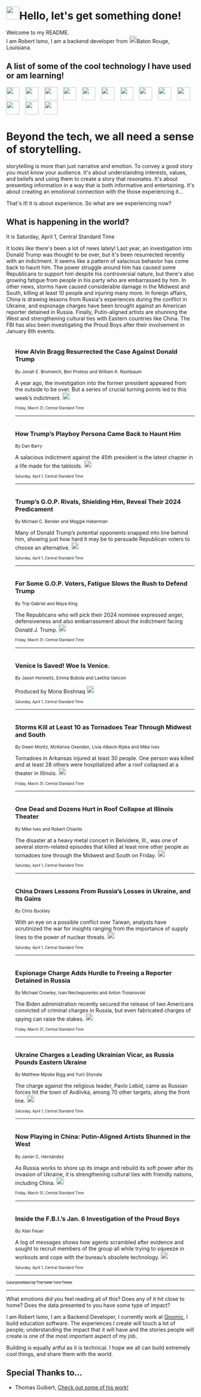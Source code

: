 <h1><img src="https://emojis.slackmojis.com/emojis/images/1643514375/3493/hot-coffee.gif?1643514375" width="35"/>Hello, let's get something done!</h1>

<p>Welcome to my README.<br/>
I am Robert Ismo, I am a backend developer from <img src="https://emojis.slackmojis.com/emojis/images/1638395689/50435/moulin_rouge.png?1638395689" width="20"/>Baton Rouge, Louisiana.</p>
<h2>A list of some of the cool technology I have used or am learning!</h2>
<p>
<img src="https://emojis.slackmojis.com/emojis/images/1643516091/21142/meow_bongotap.gif?1643516091" width="35" alt="">
<img src="https://img.shields.io/badge/Favorite%20Frontend%20Framework-SvelteKit-f83903" alt="">
<img src="https://img.shields.io/badge/Second%20Favorite-Vue-40b581" alt="">
<img src="https://img.shields.io/badge/Most%20Used%20Runtime-Nodejs-78b061" alt="">
<img src="https://emojis.slackmojis.com/emojis/images/1643517416/34482/fire.gif?1643517416" width="35" alt="">
<img src="https://img.shields.io/badge/Javascript%20But%20Better-Typescript-0078ca" alt="">
<img src="https://img.shields.io/badge/Favorite%20Language-Elixir-3e244d" alt="">
<img src="https://img.shields.io/badge/Containerize%20Everything-Docker-6ac9ef" alt="">
<img src="https://emojis.slackmojis.com/emojis/images/1643514596/5999/meow_party.gif?1643514596" width="35" alt="">
<img src="https://img.shields.io/badge/API%20Love%20Language-Graphql-de32a5" alt="">
<img src="https://img.shields.io/badge/Our%20Favorite%20Version%20Controller-Git-e94f33" alt="">
<img src="https://img.shields.io/badge/Favorite%20Database-Redis-d42d1d" alt="">
<img src="https://emojis.slackmojis.com/emojis/images/1643514559/5584/deployparrot.gif?1643514559" width="35" alt="">
<img src="https://img.shields.io/badge/Container%20Interstate-RabbitMQ-f66200" alt="">
<img src="https://img.shields.io/badge/Gotta%20Learn-Kubernetes-316adf" alt="">
<img src="https://img.shields.io/badge/Really%20Mature%20Now-WASM-654fef" alt="">
<img src="https://emojis.slackmojis.com/emojis/images/1666642497/61942/dance_vibe.gif?1666642497" width="35" alt="">
<img src="https://img.shields.io/badge/For%20My%20M1-ARM64-657d96" alt="">
<img src="https://img.shields.io/badge/Loving%20This%20So%20Much-TailwindCSS-17bcb5" alt="">
<img src="https://img.shields.io/badge/Cool%20Build%20Tool-Vite-f9cb24" alt="">
<img src="https://emojis.slackmojis.com/emojis/images/1669231376/62819/working-on-it.gif?1669231376" width="35" alt="">
<img src="https://img.shields.io/badge/Fun%20and%20Easy%20Database-MongoDB-5f8c49" alt="">
<img src="https://img.shields.io/badge/JS%20Life%20Support-NPM-c73737" alt="">
<img src="https://img.shields.io/badge/I%20Liked%20It-DynamoDB-0073b9" alt="">
<img src="https://emojis.slackmojis.com/emojis/images/1643514045/46/question.gif?1643514045" width="35" alt="">
<img src="https://img.shields.io/badge/cool-React-60d6f9" alt="">
<img src="https://img.shields.io/badge/Future%20Big%20Project-Lambda-f37e00" alt="">
<img src="https://img.shields.io/badge/NPM%20But%20Better-PNPM-f1aa07" alt="">
<img src="https://emojis.slackmojis.com/emojis/images/1643514943/9662/fbwow.gif?1643514943" width="35" alt="">
<img src="https://img.shields.io/badge/First%20Language-C-662079" alt="">
<img src="https://img.shields.io/badge/Where%20I%20Deploy%20Frontend-Vercel-000000" alt="">
<img src="https://img.shields.io/badge/Who%20Does%20not%20Want%20an%20App-Swift-f9492a" alt="">
<img src="https://emojis.slackmojis.com/emojis/images/1643514058/151/javascript.png?1643514058" width="35" alt="">
<img src="https://img.shields.io/badge/cool-Python-fbd542" alt="">
<img src="https://img.shields.io/badge/Favorite%20Something-Stripe-656cdc" alt="">
<img src="https://img.shields.io/badge/Of%20Course-HTML5-ed6327" alt="">
<img src="https://emojis.slackmojis.com/emojis/images/1660415405/60731/bomb.gif?1660415405" width="35" alt="">
<img src="https://img.shields.io/badge/hate-CSS-2964ec" alt="">
<img src="https://img.shields.io/badge/Learning-CircleCI-141215" alt="">
<img src="https://img.shields.io/badge/Learning-Rust-fbbb3b" alt="">
<img src="https://emojis.slackmojis.com/emojis/images/1660415397/60712/writing-hand.gif?1660415397" width="35" alt="">
<img src="https://img.shields.io/badge/Dev%20Browser%20of%20Choice-Firefox-cc4e26" alt="">
<img src="https://img.shields.io/badge/Recoverying%20From%20Windows-UNIX-1781e3" alt="">
<img src="https://img.shields.io/badge/LOVE-LogSeq-90c1c2" alt="">
<img src="https://emojis.slackmojis.com/emojis/images/1643514066/223/kirby.gif?1643514066" width="35" alt="">
<img src="https://img.shields.io/badge/Daily%20Driver-MacOS-e6e6e8" alt="">
<img src="https://img.shields.io/badge/Git%20Server-Github-000000" alt="">
<img src="https://img.shields.io/badge/enjoyable-EC2-f17428" alt="">
<img src="https://emojis.slackmojis.com/emojis/images/1643514239/2069/excited.gif?1643514239" width="35" alt="">
</p>
<h1>Beyond the tech, we all need a sense of storytelling.</h1>
<p>storytelling is more than just narrative and emotion. To convey a good story you must know your audience. It's about understanding interests, values, and beliefs and using them to create a story that resonates. It's about presenting information in a way that is both informative and entertaining. It's about creating an emotional connection with the those experiencing it...</p>
<p>That's it! it is about experience. So what are we experiencing now?</p>
<h2>What is happening in the world?</h2>
<p>It is Saturday, April 1, Central Standard Time</p>
<p>
It looks like there&#39;s been a lot of news lately! Last year, an investigation into Donald Trump was thought to be over, but it&#39;s been resurrected recently with an indictment. It seems like a pattern of salacious behavior has come back to haunt him. The power struggle around him has caused some Republicans to support him despite his controversial nature, but there&#39;s also growing fatigue from people in his party who are embarrassed by him. In other news, storms have caused considerable damage in the Midwest and South, killing at least 10 people and injuring many more. In foreign affairs, China is drawing lessons from Russia&#39;s experiences during the conflict in Ukraine, and espionage charges have been brought against an American reporter detained in Russia. Finally, Putin-aligned artists are shunning the West and strengthening cultural ties with Eastern countries like China. The FBI has also been investigating the Proud Boys after their involvement in January 6th events.</p>
<ol>
<img src="https://img.shields.io/badge/-nyregion-blue" alt="">
<h3>How Alvin Bragg Resurrected the Case Against Donald Trump</h3>
<sub>By Jonah E. Bromwich, Ben Protess and William K. Rashbaum</sub>
<p>A year ago, the investigation into the former president appeared from the outside to be over. But a series of crucial turning points led to this week’s indictment.  <a href="https://nyti.ms/40CLrFJ"><img src="https://developer.nytimes.com/files/poweredby_nytimes_30b.png?v=1583354208352" height="20"></a></p>
<sub><sub>Friday, March 31, Central Standard Time</sub></sub>
<hr/>
<img src="https://img.shields.io/badge/-us-blue" alt="">
<h3>How Trump’s Playboy Persona Came Back to Haunt Him</h3>
<sub>By Dan Barry</sub>
<p>A salacious indictment against the 45th president is the latest chapter in a life made for the tabloids.  <a href="https://nyti.ms/42Wn2fW"><img src="https://developer.nytimes.com/files/poweredby_nytimes_30b.png?v=1583354208352" height="20"></a></p>
<sub><sub>Saturday, April 1, Central Standard Time</sub></sub>
<hr/>
<img src="https://img.shields.io/badge/-us-blue" alt="">
<h3>Trump’s G.O.P. Rivals, Shielding Him, Reveal Their 2024 Predicament</h3>
<sub>By Michael C. Bender and Maggie Haberman</sub>
<p>Many of Donald Trump’s potential opponents snapped into line behind him, showing just how hard it may be to persuade Republican voters to choose an alternative.  <a href="https://nyti.ms/40xiTxr"><img src="https://developer.nytimes.com/files/poweredby_nytimes_30b.png?v=1583354208352" height="20"></a></p>
<sub><sub>Saturday, April 1, Central Standard Time</sub></sub>
<hr/>
<img src="https://img.shields.io/badge/-us-blue" alt="">
<h3>For Some G.O.P. Voters, Fatigue Slows the Rush to Defend Trump</h3>
<sub>By Trip Gabriel and Maya King</sub>
<p>The Republicans who will pick their 2024 nominee expressed anger, defensiveness and also embarrassment about the indictment facing Donald J. Trump.  <a href="https://nyti.ms/40VFdk9"><img src="https://developer.nytimes.com/files/poweredby_nytimes_30b.png?v=1583354208352" height="20"></a></p>
<sub><sub>Friday, March 31, Central Standard Time</sub></sub>
<hr/>
<img src="https://img.shields.io/badge/-world-blue" alt="">
<h3>Venice Is Saved! Woe Is Venice.</h3>
<sub>By Jason Horowitz, Emma Bubola and Laetitia Vancon</sub>
<p>Produced by Mona Boshnaq  <a href="https://nyti.ms/42P47DE"><img src="https://developer.nytimes.com/files/poweredby_nytimes_30b.png?v=1583354208352" height="20"></a></p>
<sub><sub>Saturday, April 1, Central Standard Time</sub></sub>
<hr/>
<img src="https://img.shields.io/badge/-us-blue" alt="">
<h3>Storms Kill at Least 10 as Tornadoes Tear Through Midwest and South</h3>
<sub>By Gwen Moritz, McKenna Oxenden, Livia Albeck-Ripka and Mike Ives</sub>
<p>Tornadoes in Arkansas injured at least 30 people. One person was killed and at least 28 others were hospitalized after a roof collapsed at a theater in Illinois.  <a href="https://nyti.ms/40QMh1q"><img src="https://developer.nytimes.com/files/poweredby_nytimes_30b.png?v=1583354208352" height="20"></a></p>
<sub><sub>Friday, March 31, Central Standard Time</sub></sub>
<hr/>
<img src="https://img.shields.io/badge/-us-blue" alt="">
<h3>One Dead and Dozens Hurt in Roof Collapse at Illinois Theater</h3>
<sub>By Mike Ives and Robert Chiarito</sub>
<p>The disaster at a heavy metal concert in Belvidere, Ill., was one of several storm-related episodes that killed at least nine other people as tornadoes tore through the Midwest and South on Friday.  <a href="https://nyti.ms/40KcZZG"><img src="https://developer.nytimes.com/files/poweredby_nytimes_30b.png?v=1583354208352" height="20"></a></p>
<sub><sub>Saturday, April 1, Central Standard Time</sub></sub>
<hr/>
<img src="https://img.shields.io/badge/-world-blue" alt="">
<h3>China Draws Lessons From Russia’s Losses in Ukraine, and Its Gains</h3>
<sub>By Chris Buckley</sub>
<p>With an eye on a possible conflict over Taiwan, analysts have scrutinized the war for insights ranging from the importance of supply lines to the power of nuclear threats.  <a href="https://nyti.ms/42UlrXY"><img src="https://developer.nytimes.com/files/poweredby_nytimes_30b.png?v=1583354208352" height="20"></a></p>
<sub><sub>Saturday, April 1, Central Standard Time</sub></sub>
<hr/>
<img src="https://img.shields.io/badge/-us-blue" alt="">
<h3>Espionage Charge Adds Hurdle to Freeing a Reporter Detained in Russia</h3>
<sub>By Michael Crowley, Ivan Nechepurenko and Anton Troianovski</sub>
<p>The Biden administration recently secured the release of two Americans convicted of criminal charges in Russia, but even fabricated charges of spying can raise the stakes.  <a href="https://nyti.ms/3nvOu3L"><img src="https://developer.nytimes.com/files/poweredby_nytimes_30b.png?v=1583354208352" height="20"></a></p>
<sub><sub>Friday, March 31, Central Standard Time</sub></sub>
<hr/>
<img src="https://img.shields.io/badge/-world-blue" alt="">
<h3>Ukraine Charges a Leading Ukrainian Vicar, as Russia Pounds Eastern Ukraine</h3>
<sub>By Matthew Mpoke Bigg and Yurii Shyvala</sub>
<p>The charge against the religious leader, Pavlo Lebid, came as Russian forces hit the town of Avdiivka, among 70 other targets, along the front line.  <a href="https://nyti.ms/3G7NQQy"><img src="https://developer.nytimes.com/files/poweredby_nytimes_30b.png?v=1583354208352" height="20"></a></p>
<sub><sub>Saturday, April 1, Central Standard Time</sub></sub>
<hr/>
<img src="https://img.shields.io/badge/-arts-blue" alt="">
<h3>Now Playing in China: Putin-Aligned Artists Shunned in the West</h3>
<sub>By Javier C. Hernández</sub>
<p>As Russia works to shore up its image and rebuild its soft power after its invasion of Ukraine, it is strengthening cultural ties with friendly nations, including China.  <a href="https://nyti.ms/3U10GWz"><img src="https://developer.nytimes.com/files/poweredby_nytimes_30b.png?v=1583354208352" height="20"></a></p>
<sub><sub>Friday, March 31, Central Standard Time</sub></sub>
<hr/>
<img src="https://img.shields.io/badge/-us-blue" alt="">
<h3>Inside the F.B.I.’s Jan. 6 Investigation of the Proud Boys</h3>
<sub>By Alan Feuer</sub>
<p>A log of messages shows how agents scrambled after evidence and sought to recruit members of the group all while trying to squeeze in workouts and cope with the bureau’s obsolete technology.  <a href="https://nyti.ms/3K5fkaL"><img src="https://developer.nytimes.com/files/poweredby_nytimes_30b.png?v=1583354208352" height="20"></a></p>
<sub><sub>Saturday, April 1, Central Standard Time</sub></sub>
<hr/>
</ol>
<a href="https://developer.nytimes.com"><sub><sub>Data provided by The New York Times</sub></sub></a>
<hr/>
<p>What emotions did you feel reading all of this? Does any of it hit close to home? Does the data presented to you have some type of impact?</p>
<p>I am Robert Ismo, I am a Backend Developer, I currently work at <a href="https://gnomic.education/">Gnomic</a>, I build education software. The experiences I create will touch a lot of people; understanding the impact that it will have and the stories people will create is one of the most important aspect of my job.</p>
<p>Building is equally artful as it is technical. I hope we all can build extremely cool things, and share them with the world.</p>
<h2>Special Thanks to...</h2>
<ul>
<li>Thomas Guibert, <a href="https://github.com/thmsgbrt/thmsgbrt">Check out some of his work!</a></li>
</ul>